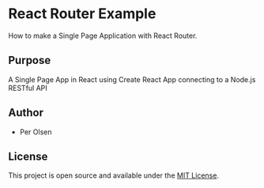 # React Router Example

How to make a Single Page Application with React Router.

## Purpose

A Single Page App in React using Create React App connecting to a Node.js RESTful API 
## Author

- Per Olsen 

## License

This project is open source and available under the [MIT License](LICENSE).
